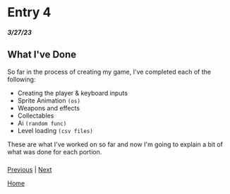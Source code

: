 # Entry 4
##### 3/27/23

## What I've Done

So far in the process of creating my game, I've completed each of the following:
- Creating the player & keyboard inputs
- Sprite Animation `(os)`
- Weapons and effects
- Collectables
- Ai `(random func)`
- Level loading `(csv files)`

These are what I've worked on so far and now I'm going to explain a bit of what was done for each portion.

###

[Previous](entry03.md) | [Next](entry05.md)

[Home](../README.md)
